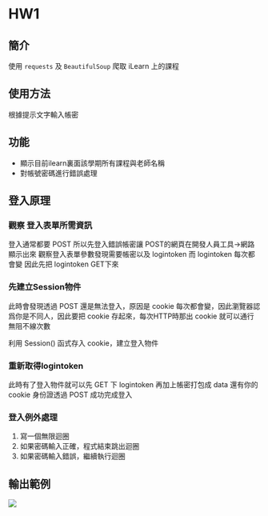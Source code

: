 # HW1

## 簡介
 使用 `requests` 及 `BeautifulSoup` 爬取 iLearn 上的課程

## 使用方法
根據提示文字輸入帳密

## 功能
* 顯示目前ilearn裏面該學期所有課程與老師名稱
* 對帳號密碼進行錯誤處理

## 登入原理

### 觀察 登入表單所需資訊
登入通常都要 POST 所以先登入錯誤帳密讓 POST的網頁在開發人員工具->網路顯示出來
觀察登入表單參數發現需要帳密以及 logintoken
而 logintoken 每次都會變
因此先把 logintoken GET下來

### 先建立Session物件
此時會發現透過 POST 還是無法登入，原因是 cookie 每次都會變，因此瀏覽器認爲你是不同人，因此要把 cookie 存起來，每次HTTP時那出 cookie 就可以通行無阻不線次數

利用 Session() 函式存入 cookie，建立登入物件

### 重新取得logintoken
此時有了登入物件就可以先 GET 下 logintoken
再加上帳密打包成 data 還有你的 cookie 身份證透過 POST 成功完成登入

### 登入例外處理
1. 寫一個無限迴圈
2. 如果密碼輸入正確，程式結束跳出迴圈
3. 如果密碼輸入錯誤，繼續執行迴圈

##  輸出範例
   ![](https://i.imgur.com/bl87ZDG.jpg)
